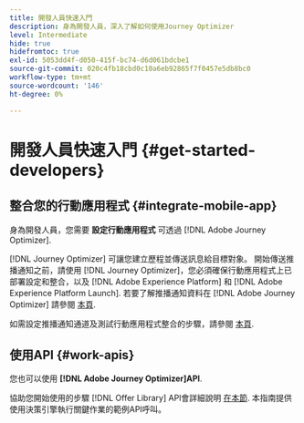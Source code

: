 ```yaml
---
title: 開發人員快速入門
description: 身為開發人員，深入了解如何使用Journey Optimizer
level: Intermediate
hide: true
hidefromtoc: true
exl-id: 5053dd4f-d050-415f-bc74-d6d061bdcbe1
source-git-commit: 020c4fb18cbd0c10a6eb92865f7f0457e5db8bc0
workflow-type: tm+mt
source-wordcount: '146'
ht-degree: 0%

---
```


# 開發人員快速入門 {#get-started-developers}

## 整合您的行動應用程式 {#integrate-mobile-app}

身為開發人員，您需要 **設定行動應用程式** 可透過 [!DNL Adobe Journey Optimizer].

[!DNL Journey Optimizer] 可讓您建立歷程並傳送訊息給目標對象。 開始傳送推播通知之前，請使用 [!DNL Journey Optimizer]，您必須確保行動應用程式上已部署設定和整合，以及 [!DNL Adobe Experience Platform] 和 [!DNL Adobe Experience Platform Launch]. 若要了解推播通知資料在 [!DNL Adobe Journey Optimizer] 請參閱 [本頁](../../push/push-gs.md).

如需設定推播通知通道及測試行動應用程式整合的步驟，請參閱 [本頁](../../push/push-configuration.md).

## 使用API {#work-apis}

您也可以使用 **[!DNL Adobe Journey Optimizer]API**.

協助您開始使用的步驟 [!DNL Offer Library] API會詳細說明 [在本節](../../offers/api-reference/getting-started.md). 本指南提供使用決策引擎執行關鍵作業的範例API呼叫。
